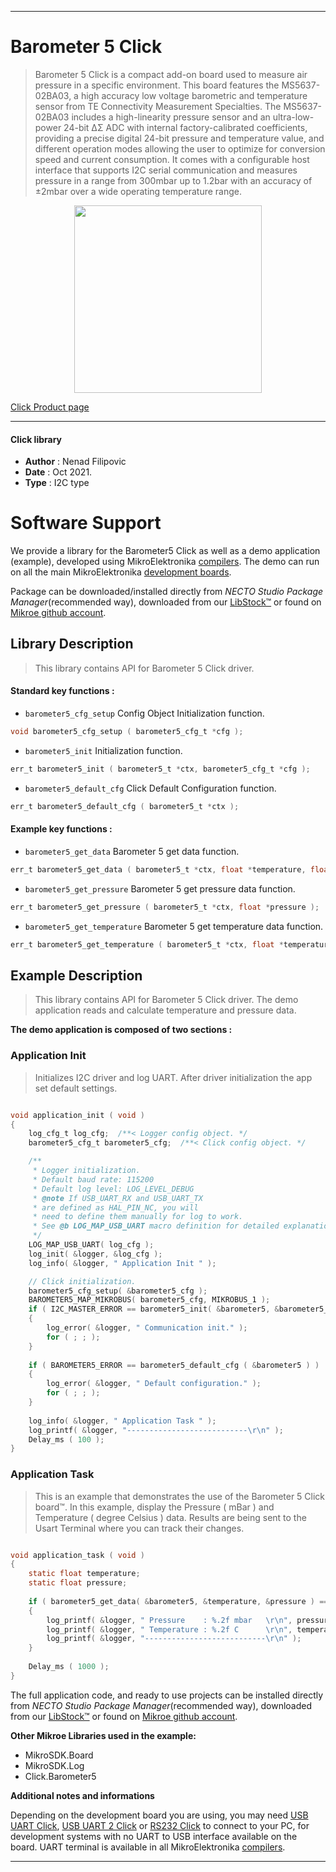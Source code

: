 
---
# Barometer 5 Click

> Barometer 5 Click is a compact add-on board used to measure air pressure in a specific environment. This board features the MS5637-02BA03, a high accuracy low voltage barometric and temperature sensor from TE Connectivity Measurement Specialties. The MS5637-02BA03 includes a high-linearity pressure sensor and an ultra-low-power 24-bit ΔΣ ADC with internal factory-calibrated coefficients, providing a precise digital 24-bit pressure and temperature value, and different operation modes allowing the user to optimize for conversion speed and current consumption. It comes with a configurable host interface that supports I2C serial communication and measures pressure in a range from 300mbar up to 1.2bar with an accuracy of ±2mbar over a wide operating temperature range.

<p align="center">
  <img src="https://download.mikroe.com/images/click_for_ide/barometer5_click.png" height=300px>
</p>

[Click Product page](https://www.mikroe.com/barometer-5-click)

---


#### Click library

- **Author**        : Nenad Filipovic
- **Date**          : Oct 2021.
- **Type**          : I2C type


# Software Support

We provide a library for the Barometer5 Click
as well as a demo application (example), developed using MikroElektronika
[compilers](https://www.mikroe.com/necto-studio).
The demo can run on all the main MikroElektronika [development boards](https://www.mikroe.com/development-boards).

Package can be downloaded/installed directly from *NECTO Studio Package Manager*(recommended way), downloaded from our [LibStock&trade;](https://libstock.mikroe.com) or found on [Mikroe github account](https://github.com/MikroElektronika/mikrosdk_click_v2/tree/master/clicks).

## Library Description

> This library contains API for Barometer 5 Click driver.

#### Standard key functions :

- `barometer5_cfg_setup` Config Object Initialization function.
```c
void barometer5_cfg_setup ( barometer5_cfg_t *cfg );
```

- `barometer5_init` Initialization function.
```c
err_t barometer5_init ( barometer5_t *ctx, barometer5_cfg_t *cfg );
```

- `barometer5_default_cfg` Click Default Configuration function.
```c
err_t barometer5_default_cfg ( barometer5_t *ctx );
```

#### Example key functions :

- `barometer5_get_data` Barometer 5 get data function.
```c
err_t barometer5_get_data ( barometer5_t *ctx, float *temperature, float *pressure );
```

- `barometer5_get_pressure` Barometer 5 get pressure data function.
```c
err_t barometer5_get_pressure ( barometer5_t *ctx, float *pressure );
```

- `barometer5_get_temperature` Barometer 5 get temperature data function.
```c
err_t barometer5_get_temperature ( barometer5_t *ctx, float *temperature );
```

## Example Description

> This library contains API for Barometer 5 Click driver.
> The demo application reads and calculate temperature and pressure data.

**The demo application is composed of two sections :**

### Application Init

> Initializes I2C driver and log UART.
> After driver initialization the app set default settings.

```c

void application_init ( void ) 
{
    log_cfg_t log_cfg;  /**< Logger config object. */
    barometer5_cfg_t barometer5_cfg;  /**< Click config object. */

    /** 
     * Logger initialization.
     * Default baud rate: 115200
     * Default log level: LOG_LEVEL_DEBUG
     * @note If USB_UART_RX and USB_UART_TX 
     * are defined as HAL_PIN_NC, you will 
     * need to define them manually for log to work. 
     * See @b LOG_MAP_USB_UART macro definition for detailed explanation.
     */
    LOG_MAP_USB_UART( log_cfg );
    log_init( &logger, &log_cfg );
    log_info( &logger, " Application Init " );

    // Click initialization.
    barometer5_cfg_setup( &barometer5_cfg );
    BAROMETER5_MAP_MIKROBUS( barometer5_cfg, MIKROBUS_1 );
    if ( I2C_MASTER_ERROR == barometer5_init( &barometer5, &barometer5_cfg ) ) 
    {
        log_error( &logger, " Communication init." );
        for ( ; ; );
    }
    
    if ( BAROMETER5_ERROR == barometer5_default_cfg ( &barometer5 ) )
    {
        log_error( &logger, " Default configuration." );
        for ( ; ; );
    }
    
    log_info( &logger, " Application Task " );
    log_printf( &logger, "---------------------------\r\n" );
    Delay_ms ( 100 );
}

```

### Application Task

> This is an example that demonstrates the use of the Barometer 5 Click board™.
> In this example, display the Pressure ( mBar ) and Temperature ( degree Celsius ) data.
> Results are being sent to the Usart Terminal where you can track their changes.

```c

void application_task ( void ) 
{
    static float temperature;
    static float pressure;
    
    if ( barometer5_get_data( &barometer5, &temperature, &pressure ) == BAROMETER5_OK )
    {
        log_printf( &logger, " Pressure    : %.2f mbar   \r\n", pressure );
        log_printf( &logger, " Temperature : %.2f C      \r\n", temperature );
        log_printf( &logger, "---------------------------\r\n" );
    }
    
    Delay_ms ( 1000 );
}

```

The full application code, and ready to use projects can be installed directly from *NECTO Studio Package Manager*(recommended way), downloaded from our [LibStock&trade;](https://libstock.mikroe.com) or found on [Mikroe github account](https://github.com/MikroElektronika/mikrosdk_click_v2/tree/master/clicks).

**Other Mikroe Libraries used in the example:**

- MikroSDK.Board
- MikroSDK.Log
- Click.Barometer5

**Additional notes and informations**

Depending on the development board you are using, you may need
[USB UART Click](https://www.mikroe.com/usb-uart-click),
[USB UART 2 Click](https://www.mikroe.com/usb-uart-2-click) or
[RS232 Click](https://www.mikroe.com/rs232-click) to connect to your PC, for
development systems with no UART to USB interface available on the board. UART
terminal is available in all MikroElektronika
[compilers](https://shop.mikroe.com/compilers).

---
